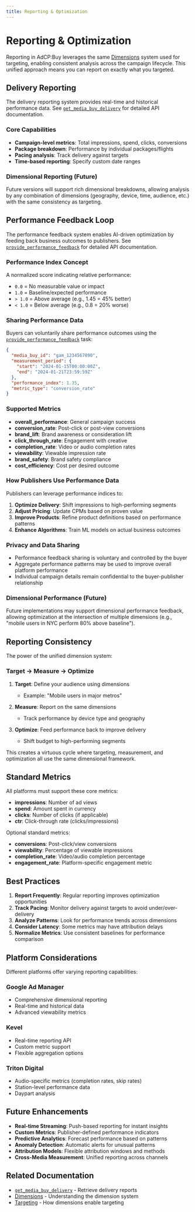 ```yaml
---
title: Reporting & Optimization
---
```


# Reporting & Optimization

Reporting in AdCP:Buy leverages the same [Dimensions](dimensions.md) system used for targeting, enabling consistent analysis across the campaign lifecycle. This unified approach means you can report on exactly what you targeted.

## Delivery Reporting

The delivery reporting system provides real-time and historical performance data. See [`get_media_buy_delivery`](./tasks/get_media_buy_delivery) for detailed API documentation.

### Core Capabilities

- **Campaign-level metrics**: Total impressions, spend, clicks, conversions
- **Package breakdown**: Performance by individual packages/flights
- **Pacing analysis**: Track delivery against targets
- **Time-based reporting**: Specify custom date ranges

### Dimensional Reporting (Future)

Future versions will support rich dimensional breakdowns, allowing analysis by any combination of dimensions (geography, device, time, audience, etc.) with the same consistency as targeting.

## Performance Feedback Loop

The performance feedback system enables AI-driven optimization by feeding back business outcomes to publishers. See [`provide_performance_feedback`](./tasks/provide_performance_feedback) for detailed API documentation.

### Performance Index Concept

A normalized score indicating relative performance:
- `0.0` = No measurable value or impact
- `1.0` = Baseline/expected performance
- `> 1.0` = Above average (e.g., 1.45 = 45% better)
- `< 1.0` = Below average (e.g., 0.8 = 20% worse)

### Sharing Performance Data

Buyers can voluntarily share performance outcomes using the [`provide_performance_feedback`](./tasks/provide_performance_feedback) task:

```json
{
  "media_buy_id": "gam_1234567890",
  "measurement_period": {
    "start": "2024-01-15T00:00:00Z",
    "end": "2024-01-21T23:59:59Z"
  },
  "performance_index": 1.35,
  "metric_type": "conversion_rate"
}
```

### Supported Metrics

- **overall_performance**: General campaign success
- **conversion_rate**: Post-click or post-view conversions
- **brand_lift**: Brand awareness or consideration lift
- **click_through_rate**: Engagement with creative
- **completion_rate**: Video or audio completion rates
- **viewability**: Viewable impression rate
- **brand_safety**: Brand safety compliance
- **cost_efficiency**: Cost per desired outcome

### How Publishers Use Performance Data

Publishers can leverage performance indices to:

1. **Optimize Delivery**: Shift impressions to high-performing segments
2. **Adjust Pricing**: Update CPMs based on proven value
3. **Improve Products**: Refine product definitions based on performance patterns
4. **Enhance Algorithms**: Train ML models on actual business outcomes

### Privacy and Data Sharing

- Performance feedback sharing is voluntary and controlled by the buyer
- Aggregate performance patterns may be used to improve overall platform performance
- Individual campaign details remain confidential to the buyer-publisher relationship

### Dimensional Performance (Future)

Future implementations may support dimensional performance feedback, allowing optimization at the intersection of multiple dimensions (e.g., "mobile users in NYC perform 80% above baseline").

## Reporting Consistency

The power of the unified dimension system:

### Target → Measure → Optimize

1. **Target**: Define your audience using dimensions
   - Example: "Mobile users in major metros"

2. **Measure**: Report on the same dimensions
   - Track performance by device type and geography

3. **Optimize**: Feed performance back to improve delivery
   - Shift budget to high-performing segments

This creates a virtuous cycle where targeting, measurement, and optimization all use the same dimensional framework.

## Standard Metrics

All platforms must support these core metrics:

- **impressions**: Number of ad views
- **spend**: Amount spent in currency
- **clicks**: Number of clicks (if applicable)
- **ctr**: Click-through rate (clicks/impressions)

Optional standard metrics:

- **conversions**: Post-click/view conversions
- **viewability**: Percentage of viewable impressions
- **completion_rate**: Video/audio completion percentage
- **engagement_rate**: Platform-specific engagement metric

## Best Practices

1. **Report Frequently**: Regular reporting improves optimization opportunities
2. **Track Pacing**: Monitor delivery against targets to avoid under/over-delivery
3. **Analyze Patterns**: Look for performance trends across dimensions
4. **Consider Latency**: Some metrics may have attribution delays
5. **Normalize Metrics**: Use consistent baselines for performance comparison

## Platform Considerations

Different platforms offer varying reporting capabilities:

### Google Ad Manager
- Comprehensive dimensional reporting
- Real-time and historical data
- Advanced viewability metrics

### Kevel
- Real-time reporting API
- Custom metric support
- Flexible aggregation options

### Triton Digital
- Audio-specific metrics (completion rates, skip rates)
- Station-level performance data
- Daypart analysis

## Future Enhancements

- **Real-time Streaming**: Push-based reporting for instant insights
- **Custom Metrics**: Publisher-defined performance indicators
- **Predictive Analytics**: Forecast performance based on patterns
- **Anomaly Detection**: Automatic alerts for unusual patterns
- **Attribution Models**: Flexible attribution windows and methods
- **Cross-Media Measurement**: Unified reporting across channels

## Related Documentation

- [`get_media_buy_delivery`](./tasks/get_media_buy_delivery) - Retrieve delivery reports
- [Dimensions](./dimensions) - Understanding the dimension system
- [Targeting](./targeting) - How dimensions enable targeting